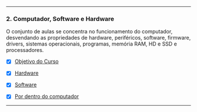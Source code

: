 

---

### 2. Computador, Software e Hardware

O conjunto de aulas se concentra no funcionamento do computador, desvendando as propriedades de hardware, periféricos, software, firmware, drivers, sistemas operacionais, programas, memória RAM, HD e SSD e processadores.

- [x] [Objetivo do Curso]()

- [x] [Hardware]()

- [x] [Software]()

- [x] [Por dentro do computador]()

---
